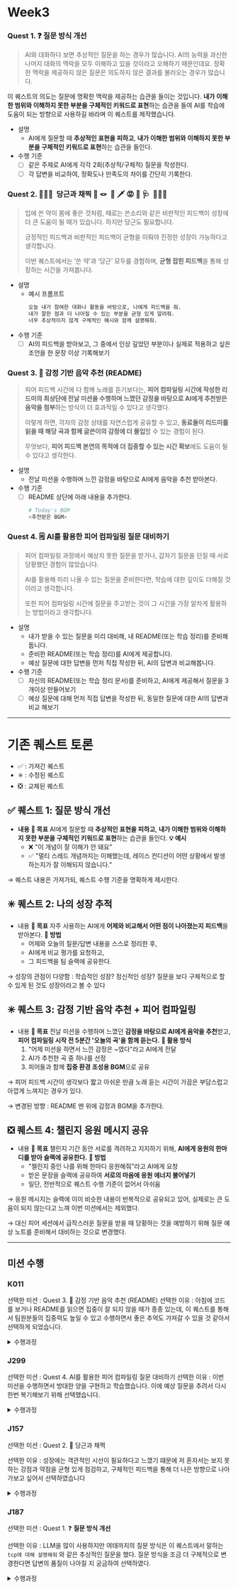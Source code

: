 # Week3

### Quest 1. ❓ **질문 방식 개선**

> AI와 대화하다 보면 추상적인 질문을 하는 경우가 많습니다.
> AI의 능력을 과신한 나머지 대화의 맥락을 모두 이해하고 있을 것이라고 오해하기 때문인데요.
> 정확한 맥락을 제공하지 않은 질문은 의도하지 않은 결과를 불러오는 경우가 많습니다.

이 퀘스트의 의도는 질문에 명확한 맥락을 제공하는 습관을 들이는 것입니다.
**내가 이해한 범위와 이해하지 못한 부분을 구체적인 키워드로 표현**하는 습관을 들여
AI를 학습에 도움이 되는 방향으로 사용하길 바라며 이 퀘스트를 제작했습니다.

>

- 설명
  - AI에게 질문할 때 **추상적인 표현을 피하고**, **내가 이해한 범위와 이해하지 못한 부분을 구체적인 키워드로 표현**하는 습관을 들인다.
- 수행 기준
  - [ ] 같은 주제로 AI에게 각각 2회(추상적/구체적) 질문을 작성한다.
  - [ ] 각 답변을 비교하여, 정확도나 만족도의 차이를 간단히 기록한다.

### Quest 2. 💛🐰🥕  당근과 채찍 🦔 🪢  🔫 🗡️ 😡 🪈 🩺  🏏🤷🏼

> 입에 쓴 약이 몸에 좋은 것처럼, 때로는 쓴소리와 같은 비판적인 피드백이 성장에 더 큰 도움이 될 때가 있습니다. 하지만 당근도 필요합니다.
>
> 긍정적인 피드백과 비판적인 피드백이 균형을 이뤄야 진정한 성장이 가능하다고 생각합니다.
>
> 이번 퀘스트에서는 ‘쓴 약’과 ‘당근’ 모두를 경험하며, **균형 잡힌 피드백**을 통해 성장하는 시간을 가져봅니다.

- 설명
  - 예시 프롬프트
    ```bash
    오늘 내가 참여한 대화나 활동을 바탕으로, 나에게 피드백을 줘.
    내가 잘한 점과 더 나아질 수 있는 부분을 균형 있게 알려줘.
    너무 추상적이지 않게 구체적인 예시와 함께 설명해줘.
    ```
- 수행 기준
  - [ ] AI의 피드백을 받아보고, 그 중에서 인상 깊었던 부분이나 실제로 적용하고 싶은 조언을 한 문장 이상 기록해보기

### Quest 3. 🎵 감정 기반 음악 추천 (README)

> 피어 피드백 시간에 다 함께 노래를 듣기보다는, **피어 컴파일링 시간에 작성한 리드미의 최상단에 전날 미션을 수행하며 느꼈던 감정을 바탕으로 AI에게 추천받은 음악을 첨부**하는 방식이 더 효과적일 수 있다고 생각했다.
>
> 이렇게 하면, 각자의 감정 상태를 자연스럽게 공유할 수 있고, **동료들이 리드미를 읽을 때 해당 곡과 함께 글쓴이의 감정에 더 몰입**할 수 있는 경험이 된다.
>
> 무엇보다, **피어 피드백 본연의 목적에 더 집중할 수 있는 시간 확보**에도 도움이 될 수 있다고 생각한다.

- 설명
  - 전날 미션을 수행하며 느낀 감정을 바탕으로 AI에게 음악을 추천 받아본다.
- 수행 기준
  - [ ] README 상단에 아래 내용을 추가한다.
    ```bash
    # Today's BGM
    <추천받은 BGM>
    ```

### Quest 4. 🗒️ AI를 활용한 피어 컴파일링 질문 대비하기

> 피어 컴파일링 과정에서 예상치 못한 질문을 받거나, 갑자기 질문을 던질 때 서로 당황했던 경험이 많았습니다.
>
> AI를 활용해 미리 나올 수 있는 질문을 준비한다면, 학습에 대한 깊이도 더해질 것이라고 생각합니다.
>
> 또한 피어 컴파일링 시간에 질문을 주고받는 것이 그 시간을 가장 알차게 활용하는 방법이라고 생각합니다.

- 설명
  - 내가 받을 수 있는 질문을 미리 대비해, 내 README(또는 학습 정리)를 준비해둡니다.
  - 준비한 README(또는 학습 정리)를 AI에게 제공합니다.
  - 예상 질문에 대한 답변을 먼저 직접 작성한 뒤, AI의 답변과 비교해봅니다.
- 수행 기준
  - [ ] 자신의 README(또는 학습 정리 문서)를 준비하고, AI에게 제공해서 질문을 3개이상 만들어보기
  - [ ] 예상 질문에 대해 먼저 직접 답변을 작성한 뒤, 동일한 질문에 대한 AI의 답변과 비교 해보기

---

# 기존 퀘스트 토론

- ✅ : 가져간 퀘스트
- ✳️ : 수정된 퀘스트
- ❎ : 교체된 퀘스트

## ✅ 퀘스트 1: 질문 방식 개선

- **내용**
  **📌 목표**
  AI에게 질문할 때 **추상적인 표현을 피하고**,
  **내가 이해한 범위와 이해하지 못한 부분을 구체적인 키워드로 표현**하는 습관을 들인다.
  **💡 예시**
  - ❌ "이 개념이 잘 이해가 안 돼요"
  - ✅ "멀티 스레드 개념까지는 이해했는데, 레이스 컨디션이 어떤 상황에서 발생하는지가 잘 이해되지 않습니다."

→ 퀘스트 내용은 가져가되, 퀘스트 수행 기준을 명확하게 제시한다.

## ✳️ 퀘스트 2: **나의 성장 추적**

- 내용
  **📌 목표**
  자주 사용하는 AI에게
  **어제와 비교해서 어떤 점이 나아졌는지 피드백**을 받아본다.
  **📌 방법**
  - 어제와 오늘의 질문/답변 내용을 스스로 정리한 후,
  - AI에게 비교 평가를 요청하고,
  - 그 피드백을 팀 슬랙에 공유한다.

→ 성장의 관점이 다양함 : 학습적인 성장? 정신적인 성장? 질문을 보다 구체적으로 할 수 있게 된 것도 성장이라고 볼 수 있다

## ✳️ 퀘스트 3: **감정 기반 음악 추천 + 피어 컴파일링**

- 내용
  **📌 목표**
  전날 미션을 수행하며 느꼈던 **감정을 바탕으로 AI에게 음악을 추천**받고,
  **피어 컴파일링 시작 전 5분간 '오늘의 곡'을 함께 듣는다.**
  **📌 활용 방식**
  1. "어제 미션을 하면서 느낀 감정은 ~였다"라고 AI에게 전달
  2. AI가 추천한 곡 중 하나를 선정
  3. 피어들과 함께 **집중 환경 조성용 BGM**으로 공유

→ 피어 피드백 시간이 생각보다 짧고 아쉬운 만큼 노래 듣는 시간이 가끔은 부담스럽고 아깝게 느껴지는 경우가 있다.

→ 변경된 방향 : README 맨 위에 감정과 BGM을 추가한다.

## ❎ 퀘스트 4: **챌린지 응원 메시지 공유**

- 내용
  **📌 목표**
  챌린지 기간 동안 서로를 격려하고 지지하기 위해,
  **AI에게 응원의 한마디를 받아 슬랙에 공유한다.**
  **📌 방법**
  - "챌린지 중인 나를 위해 한마디 응원해줘"라고 AI에게 요청
  - 받은 문장을 슬랙에 공유하여 **서로의 마음에 응원 에너지 불어넣기**
  - 일단, 전반적으로 퀘스트 수행 기준이 없어서 아쉬움

→ 응원 메시지는 슬랙에 이미 비슷한 내용이 반복적으로 공유되고 있어, 실제로는 큰 도움이 되지 않는다고 느껴 이번 미션에서는 제외했다.

→ 대신 피어 세션에서 급작스러운 질문을 받을 때 당황하는 것을 예방하기 위해 질문 예상 노트를 준비해서 대비하는 것으로 변경했다.

---

## 미션 수행

### K011

선택한 미션 : Quest 3. 🎵 감정 기반 음악 추천 (README)
선택한 이유 : 아침에 코드를 보거나 README를 읽으면 집중이 잘 되지 않을 때가 종종 있는데, 이 퀘스트를 통해서 팀원분들의 집중력도 높일 수 있고 수행하면서 좋은 추억도 가져갈 수 있을 것 같아서 선택하게 되었습니다.

<details>
    <summary>수행과정 </summary>
</details>

### J299

선택한 미션 : Quest 4. AI를 활용한 피어 컴파일링 질문 대비하기
선택한 이유 : 이번 미션을 수행하면서 방대한 양을 구현하고 학습했습니다. 이에 예상 질문을 추려서 다시 한번 복기해보기 위해 선택했습니다.

<details>
    <summary>수행과정</summary>
질문 1

“캠퍼와 MD 세션을 관리하는 구조를 나중에 변경하셨는데, 어떤 문제 때문에 기존 구조를 포기하게 되었고, 최종 구조의 장점은 무엇인가요?”

내 답변

기존에는 클라이언트 프로그램을 시작하면서 MD용 혹은 캠퍼용을 설정해야 한다고 생각했습니다. 두 모드에 따라 사용할 수 있는 커맨드가 매우 다르기에 애초에 분리해서 구현하자고 생각했습니다. 하지만 구현하면서 이 구조가 굳이 필요한가 의문이 들었습니다. 패킷을 받았을 때 권한이 없는 경우나 처리할 수 없는 경우를 위해서 결과 코드를 모두 작성해놨기 때문입니다. 최종 구조로 설계하고 나니 불필요한 초기 세팅 로직을 제거할 수 있었습니다.

AI 답변

초기에는 SessionManager에서 캠퍼 세션은 Map<camperId, session>, MD 세션은 단일 변수로 관리했습니다. 이 구조는 캠퍼는 여러 명이 접속 가능하고 MD는 한 명만 접속 가능하다는 요구사항을 만족하는 듯 보였지만, 다음과 같은 문제가 있었습니다.
캠퍼도 로그인 이전까지는 camperId가 없기 때문에, 세션을 관리할 수 없었습니다.
MD 세션은 인증 전에도 연결되어 있는 상태일 수 있는데, 인증 전에 단순히 연결만 된 상태를 구분할 방법이 없었습니다.
무작정 MD 모드를 막아버리면, 보안상 타이밍 유추가 가능하다는 피드백을 받았습니다.
이 문제를 해결하기 위해 모든 연결된 세션을 sessionId 기준으로 관리하도록 구조를 변경했습니다.
로그인/인증 여부와 상관없이 세션을 먼저 생성해 관리하고,
인증 성공 이후에만 해당 세션을 특정 역할(캠퍼 또는 MD)로 전환합니다.
또한, 모든 세션에 대해 고유한 sessionId를 부여하여 추적성을 확보했습니다.
장점은 다음과 같습니다:
캠퍼, MD, 인증 전 상태 모두를 일관되게 관리 가능
보안적으로 접속 타이밍 유출 방지
세션 타입만 바꾸면 되므로 불필요한 클래스 분기도 제거 가능
클라이언트의 상태 추적 및 유효성 검증이 쉬워짐

질문 2

“클라이언트에서 수신한 데이터의 타입에 따라 이벤트 핸들링을 분기할 때 switch문 대신 EventEmitter를 사용하신 이유는 무엇인가요?”

내 답변

분기문을 사용할 경우 이벤트 헨들링 로직을 작성하는 것 뿐만 아니라 연관된 모든 모듈 혹은 클래스에 추가 분기문을 작성해야 하기 때문입니다. 이는 어떤 사이드 이펙트를 일으킬 지 예상할 수 없으며 업데이트 시 추가로 배포해야할 프로그램이 많아지는 결과로 이어집니다. EventEmitter를 사용할 경우 디버깅이 어려워지는 단점이 존재하지만, 기존 구조를 건드리지 않고 확장할 수 있다는 매우 큰 장점이 있기에 이를 사용했습니다.

AI 답변

처음엔 수신된 패킷의 타입을 기준으로 if 또는 switch 문으로 처리하려 했습니다. 그러나 이 방식은 다음과 같은 문제를 동반합니다:
핸들러가 추가될 때마다 분기문이 길어지고,
새로운 패킷을 처리하려면 클라이언트의 로직 전체를 수정해야 합니다.
그래서 이벤트 기반(Event-driven) 아키텍처를 도입하여, type에 해당하는 이벤트를 EventEmitter로 전달하고,
그 이벤트를 CamperEventHandler 또는 MdEventHandler 클래스에서 등록하여 처리하도록 설계했습니다.
이 설계의 장점은 다음과 같습니다:
패킷 종류가 늘어나도 분기문 수정 없이 handler만 추가하면 됨
소켓 수신 → 이벤트 발행 → 핸들러 실행으로 책임 분리가 명확
재사용성과 테스트 용이성 증가
특히 캠퍼와 MD가 서로 다른 핸들러를 가질 수 있으므로 확장성이 뛰어남
또한 실제 게임 서버나 실시간 시스템에서도 자주 쓰이는 패턴이기에, 학습 겸 도입해봤습니다.

질문 3

“입력창과 로그 출력이 겹치는 문제를 해결하기 위해 safeLog()와 같은 유틸리티 함수를 구현하셨는데, 어떤 원리로 입력 상태를 유지하면서 출력을 관리할 수 있었나요?”

내 답변

`readline.input.on`을 통해 사용자가 프롬프트에 데이터를 입력할 때마다 이를 변수에 저장하도록 이벤트를 연결합니다. 이후 `console.log`로 출력해야하는 상황이 오면 입력 버퍼에 저장된 데이터를 제거하고 필요한 메시지를 출력합니다. 이후 `readline.clearLine`을 통해 라인을 정리한 다음 해당 위치로 `readline.cursorTo`를 사용하여 커서를 옮기고 기존에 저장해놨던 데이터를 다시 작성하는 방식을 사용했습니다.

AI 답변

Node.js에서 readline 모듈을 사용해 사용자 입력을 받고 있었는데, 비동기적으로 로그가 출력될 경우 입력란과 겹치는 문제가 있었습니다.
예를 들어 사용자가 아직 입력을 끝내지 않았는데, 서버에서 "로그인 성공" 로그가 출력되면 입력창이 밀리거나 가려졌습니다.
이를 해결하기 위해 safeLog()라는 유틸리티 함수를 만들었습니다. 작동 원리는 다음과 같습니다:
현재 readline 인터페이스가 열려 있는지 확인
열려 있다면:
readline.clearLine()으로 현재 줄의 내용을 지우고
readline.cursorTo(0)으로 커서를 줄 맨 앞으로 이동시킵니다
그 다음 로그를 console.log()로 출력하고
다시 프롬프트를 출력하고 process.stdout.write()로 이전 입력 내용을 복원합니다
이렇게 하면 입력창이 유지된 채로 로그가 출력되기 때문에 사용자 경험이 크게 향상됩니다.
또한 입력을 받는 부분도 일반적인 on("line")이 아닌 await getCommandInput()으로 조건부 입력을 구현해,
명확한 흐름 제어와 입력 양식 검증까지 가능하게 만들었습니다.

AI를 활용한 미션인 만큼 두 답변을 비교하는 것도 AI로 수행해봤습니다.

```
당신의 답변은 실제 구현 경험에서 우러나오는 생생함과 논리적인 흐름이 강점입니다. 제 답변은 "기술적 배경 + 아키텍처 시야"를 강조했기 때문에, 두 답변을 조화롭게 결합하면 면접에서도 매우 강력한 답변이 될 수 있습니다.
```

제 답변은 경험에 치중되어 있어 상대방이 들었을 때 논리적이지 못하다고 생각될 수 있겠습니다. 피어 피드백 시간에 답변할 때 "왜 그렇게 했는지"에 대해 좀 더 고민하고 들어가야겠다고 생각했습니다.

</details>

### J157

선택한 미션 : Quest 2. 🥕 당근과 채찍

선택한 이유 : 성장에는 객관적인 시선이 필요하다고 느꼈기 떄문에 저 혼자서는 보지 못하는 강점과 약점을 균형 있게 점검하고, 구체적인 피드백을 통해 더 나은 방향으로 나아가보고 싶어서 선택하였습니다

<details>
    <summary>수행과정 </summary>

### 질문

- 다음과 같이 예시 프롬프트 그대로 적용해 보았습니다

```
오늘 내가 참여한 대화나 활동을 바탕으로, 나에게 피드백을 줘.
내가 잘한 점과 더 나아질 수 있는 부분을 균형 있게 알려줘.
너무 추상적이지 않게 구체적인 예시와 함께 설명해줘.
```

### 답변

오늘 대화를 통해 살펴본 당신의 개발 과정을 분석하여 피드백을 드리겠습니다.

## **🌟 잘한 점들**

### **1. 설계 단계에서의 체계적 접근**

당신은 코딩을 바로 시작하지 않고 **아키텍처를 먼저 설계**했습니다. 특히:

- Handler, Manager, Controller의 차이를 명확히 구분하려고 한 점
- TCP/UDP 구분이 어디서 필요한지 계속 질문하며 설계를 다듬은 점
- 최종 아키텍처 수정본을 여러 번 검토받은 점

이는 **설계 우선 개발(Design-First Development)** 방식으로, 매우 좋은 습관입니다.

### **2. 코드 리뷰에 대한 적극적인 태도**

Manager 클래스들을 하나씩 작성한 후 **즉시 검증을 요청**한 점이 인상적입니다:

- UserManager의 `getEmptyGroup()` 초기화 오류를 발견할 수 있었던 것
- ProductManager의 데이터 구조 불일치 문제를 사전에 파악한 것
- 각 클래스마다 빠뜨린 기능들을 체크할 수 있었던 것

### **3. 중복 코드 발견 능력**

"clients가 필요해? Manager 내부에 이미 소켓을 저장해놨잖아"라고 질문한 부분에서 **중복을 스스로 인식**하는 좋은 감각을 보여줬습니다.

### **4. 리팩토링에 대한 개방적 사고**

RequestHandler와 ResponseHandler로 분리하자고 제안한 것은 **코드 품질을 향상시키려는 의식**을 보여줍니다. 단일 책임 원칙을 자연스럽게 적용한 사례입니다.

## **🔧 개선할 수 있는 부분들**

### **1. 요구사항 분석의 깊이**

과제 요구사항을 처음부터 **더 면밀히 분석**했다면 일부 수정 작업을 줄일 수 있었을 것입니다:

**예시**: ChatManager에서 `maxCount` 기능이 빠진 것은 snapchat 요구사항을 충분히 분석하지 못했기 때문입니다. 과제를 시작할 때 모든 요구사항을 체크리스트로 정리하는 습관을 기르면 좋겠습니다.

### **2. 데이터 모델링 일관성**

ProductManager에서 발생한 데이터 구조 불일치 문제:

```javascript
// 문제가 된 부분
this.products.set(productID, num); // 숫자 저장
this.products.set(productID, productInfo.num + num); // 객체.num 접근
```

**개선 방안**: 클래스 설계 시 먼저 **데이터 스키마를 명확히 정의**하고 주석으로 문서화하는 습관을 기르세요.

### **3. 에러 케이스 고려**

초기 구현에서 **예외 상황을 놓친 경우**가 몇 번 있었습니다:

- UserManager의 첫 번째 사용자 추가 시 그룹이 없는 상황
- 빈 Map에서 `size - 1`을 했을 때 발생하는 문제

**개선 방안**: 메서드 작성 시 **"만약 데이터가 없다면?"**을 항상 먼저 고려하는 습관을 기르세요.

### **4. 테스트 케이스 사전 계획**

구현 후 문제를 발견하는 것보다, **구현 전에 테스트 케이스를 미리 생각**해보면 더 견고한 코드를 작성할 수 있습니다:

```javascript
// 예시: UserManager 구현 전 고려해볼 테스트 케이스들
// - 첫 번째 사용자 추가
// - 4명이 가득 찬 그룹 후 새 사용자 추가
// - 존재하지 않는 사용자 삭제 시도
```

## **🚀 성장을 위한 구체적 제안**

### **1. TDD(Test-Driven Development) 도입**

다음 프로젝트에서는 구현 전에 간단한 테스트 케이스부터 작성해보세요:

```javascript
// UserManager 구현 전
test("첫 번째 사용자 추가 시 그룹 0에 할당", () => {
  // Given - When - Then 패턴으로 테스트 작성
});
```

### **2. 코드 문서화 습관**

클래스 상단에 **데이터 구조와 주요 메서드를 주석**으로 설명하는 습관을 기르세요:

```javascript
/**
 * ProductManager - 상품 정보 관리
 * 데이터 구조: { id: string, name: string, stock: number }
 * 주요 기능: 재고 관리, 상품 조회, 구매 처리
 */
```

### **3. 단계적 구현 전략**

복잡한 기능을 한 번에 구현하지 말고 **MVP(Minimum Viable Product)부터** 시작하세요:

1. 기본 기능만 먼저 구현
2. 테스트해서 동작 확인
3. 추가 기능 점진적 확대

## **🎯 종합 평가**

당신은 **설계적 사고**와 **코드 품질에 대한 의식**이 뛰어납니다. 특히 아키텍처를 계속 개선해나가는 과정에서 보여준 유연성과 학습 의지가 인상적이었습니다.

앞으로는 **요구사항 분석을 더 꼼꼼히** 하고, **예외 상황을 미리 고려**하는 습관만 기른다면 훨씬 더 견고한 소프트웨어를 개발할 수 있을 것입니다.

계속해서 이런 **"왜?"라는 질문을 던지는 자세**를 유지하시면, 단순히 동작하는 코드가 아닌 **잘 설계된 코드**를 작성하는 개발자로 성장할 것입니다!

## 느낀점

항상 테스트 코드 작성에 어려움을 느꼈는데 개발하기전에 테스트 코드를 작성하는 습관을 들이라는 부분은 실제로 적용해보려고 합니다 :smile:

</details>

### J187

선택한 미션 : Quest 1. ❓ **질문 방식 개선**

선택한 이유 : LLM을 많이 사용하지만 여태까지의 질문 방식은 이 퀘스트에서 말하는 `tcp에 대해 설명해줘` 와 같은 추상적인 질문을 했다. 질문 방식을 조금 더 구체적으로 변경한다면 답변의 품질이 나아질 지 궁금하여 선택하였다.

<details>
    <summary>수행과정 </summary>

    테스트 진행 중 모킹에 대해 궁금하여 Claude Sonnet 4를 이용해 질문을 던져보았다.

    ### 📝 1차 질문 (추상적)
    질문:
    ```
    "테스트에서 모킹이 왜 필요한지 설명해줘"
    ```
    ### 📝 2차 질문 (구체적)

    질문:

    ```
    "Jest 테스트 코드에서 jest.mock('./HttpUtil')과 jest.fn()의 차이점이 궁금해.
    내가 이해한 범위:

    jest.fn()은 가짜 함수를 만드는 것
    둘 다 실제 코드 실행을 막는다는 건 알겠음
    expect().toHaveBeenCalledWith() 같은 검증은 이해함

    이해하지 못한 부분:

    jest.mock()은 언제 사용하고 jest.fn()은 언제 사용하는지 구분 기준
    모듈 전체를 모킹하는 것과 개별 함수를 모킹하는 것의 실제 차이점
    proxyquire 같은 다른 라이브러리와의 차이점

    코드 예시와 함께 설명해줘."
    ```

    ## 🔍 답변 비교 및 분석

    ### 1차 답변 (추상적 질문에 대한 답변)

    모킹의 일반적인 개념 설명
    의존성 격리, 테스트 속도 등 일반론적 설명
    구체적인 구현 방법이나 실제 사용법은 부족할 가능성

    ### 2차 답변 (구체적 질문에 대한 답변)

    jest.mock() vs jest.fn()의 명확한 구분
    실제 코드 예시와 함께 설명
    내가 몰랐던 부분에 대한 구체적인 답변
    다른 라이브러리와의 비교까지 포함

    ## **느낀점**

    먼저 쓸데없는 답변이 없었다는점, 내가 궁금한 점에 답변이 집중된다는 점이 가장 마음에 들었다.

    ```
    "~에 대해 설명해줘"
    ```
    보다는
    ```
    ✅ "~에서 A와 B의 차이점이 궁금해.
      [이해한 범위: ...]
      [모르는 부분: ...]
      구체적으로 설명해줘"
    ```
    처럼 구체적으로 질문하는게 시간적으로도 더 나을것같다.

</details>
